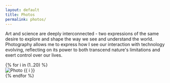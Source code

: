 ```yaml
---
layout: default
title: Photos
permalink: photos/
---
```


Art and science are deeply interconnected - two expressions of the same desire to explore and shape the way we see and understand the world. Photography allows me to express how I see our interaction with technology evolving, reflecting on its power to both transcend nature's limitations and exert control over our lives.

<div class="photo-grid">
{% for i in (1..20) %}
  <div class="photo-item">
    <img src="/Photography/{{ i }}.jpg" alt="Photo {{ i }}">
  </div>
{% endfor %}
</div>

